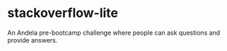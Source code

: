 # stackoverflow-lite
An Andela pre-bootcamp challenge where people can ask questions and provide answers. 

